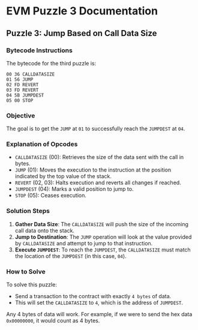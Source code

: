 # EVM Puzzle 3 Documentation

## Puzzle 3: Jump Based on Call Data Size

### Bytecode Instructions

The bytecode for the third puzzle is:

```
00 36 CALLDATASIZE
01 56 JUMP
02 FD REVERT
03 FD REVERT
04 5B JUMPDEST
05 00 STOP
```

### Objective

The goal is to get the `JUMP` at `01` to successfully reach the `JUMPDEST` at `04`.

### Explanation of Opcodes

- `CALLDATASIZE` (00): Retrieves the size of the data sent with the call in bytes.
- `JUMP` (01): Moves the execution to the instruction at the position indicated by the top value of the stack.
- `REVERT` (02, 03): Halts execution and reverts all changes if reached.
- `JUMPDEST` (04): Marks a valid position to jump to.
- `STOP` (05): Ceases execution.

### Solution Steps

1. **Gather Data Size**: The `CALLDATASIZE` will push the size of the incoming call data onto the stack.
2. **Jump to Destination**: The `JUMP` operation will look at the value provided by `CALLDATASIZE` and attempt to jump to that instruction.
3. **Execute `JUMPDEST`**: To reach the `JUMPDEST`, the `CALLDATASIZE` must match the location of the `JUMPDEST` (in this case, `04`).

### How to Solve

To solve this puzzle:

- Send a transaction to the contract with exactly `4 bytes` of data.
- This will set the `CALLDATASIZE` to `4`, which is the address of `JUMPDEST`.

Any 4 bytes of data will work. For example, if we were to send the hex data `0x00000000`, it would count as 4 bytes.
